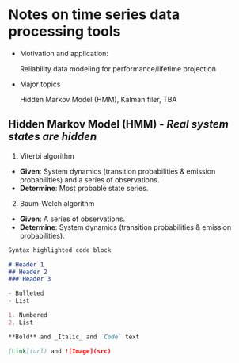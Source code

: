 # Notes on time series data processing tools
- Motivation and application:

  Reliability data modeling for performance/lifetime projection
  
- Major topics

  Hidden Markov Model (HMM), Kalman filer, TBA
  
## Hidden Markov Model (HMM) - _Real system states are hidden_

1. Viterbi algorithm
  - **Given**: System dynamics (transition probabilities & emission probabilities) and a series of observations.
  - **Determine**: Most probable state series.
  
2. Baum-Welch algorithm
  - **Given**: A series of observations.
  - **Determine**: System dynamics (transition probabilities & emission probabilities).
  
```markdown
Syntax highlighted code block

# Header 1
## Header 2
### Header 3

- Bulleted
- List

1. Numbered
2. List

**Bold** and _Italic_ and `Code` text

[Link](url) and ![Image](src)
```
